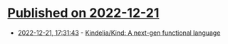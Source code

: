 # [Published on 2022-12-21](index.md)

* [2022-12-21, 17:31:43](https://lobste.rs/s/22yudo/kindelia_kind_next_gen_functional) - [Kindelia/Kind: A next-gen functional language](https://github.com/Kindelia/Kind)
